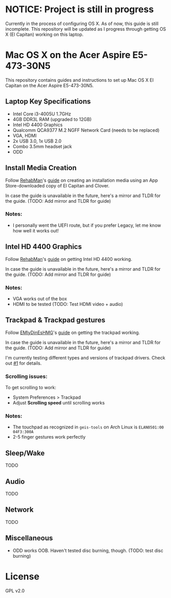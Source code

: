 # NOTICE: Project is still in progress
Currently in the process of configuring OS X. As of now, this guide is still incomplete. This repository will be updated as I progress through getting OS X (El Capitan) working on this laptop.

# Mac OS X on the Acer Aspire E5-473-30N5
This repository contains guides and instructions to set up Mac OS X El Capitan on the Acer Aspire E5-473-30N5.

## Laptop Key Specifications
* Intel Core i3-4005U 1.7GHz
* 4GB DDR3L RAM (upgraded to 12GB)
* Intel HD 4400 Graphics
* Qualcomm QCA9377 M.2 NGFF Network Card (needs to be replaced)
* VGA, HDMI
* 2x USB 3.0, 1x USB 2.0
* Combo 3.5mm headset jack
* ODD
 
## Install Media Creation
Follow [RehabMan](https://github.com/RehabMan)'s [guide](http://www.tonymacx86.com/el-capitan-laptop-support/148093-guide-booting-os-x-installer-laptops-clover.html) on creating an installation media using an App Store-downloaded copy of El Capitan and Clover.

In case the guide is unavailable in the future, here's a mirror and TLDR for the guide. (TODO: Add mirror and TLDR for guide)

### Notes:
* I personally went the UEFI route, but if you prefer Legacy, let me know how well it works out!

## Intel HD 4400 Graphics
Follow [RehabMan](https://github.com/RehabMan)'s [guide](http://www.tonymacx86.com/el-capitan-laptop-support/175797-fix-hd4200-hd4400-hd4600-hd5600-10-11-a.html) on getting Intel HD 4400 working.

In case the guide is unavailable in the future, here's a mirror and TLDR for the guide. (TODO: Add mirror and TLDR for guide)

### Notes:
* VGA works out of the box
* HDMI to be tested (TODO: Test HDMI video + audio)

## Trackpad & Trackpad gestures
Follow [EMlyDinEsHMG](https://github.com/EMlyDinEsHMG)'s [guide](http://forum.osxlatitude.com/index.php?/topic/1948-elan-focaltech-and-synaptics-smart-touchpad-driver-mac-os-x/) on getting the trackpad working.

In case the guide is unavailable in the future, here's a mirror and TLDR for the guide. (TODO: Add mirror and TLDR for guide)

I'm currently testing different types and versions of trackpad drivers. Check out [#1](https://github.com/b-ggs/aspire-e5-hackintosh/issues/1) for details.

### Scrolling issues:
To get scrolling to work:
* System Preferences > Trackpad
* Adjust **Scrolling speed** until scrolling works

### Notes:
* The touchpad as recognized in `geis-tools` on Arch Linux is `ELAN0501:00 04F3:300A`
* 2-5 finger gestures work perfectly

## Sleep/Wake
TODO

## Audio
TODO

## Network
TODO

## Miscellaneous
* ODD works OOB. Haven't tested disc burning, though. (TODO: test disc burning)

# License
GPL v2.0
